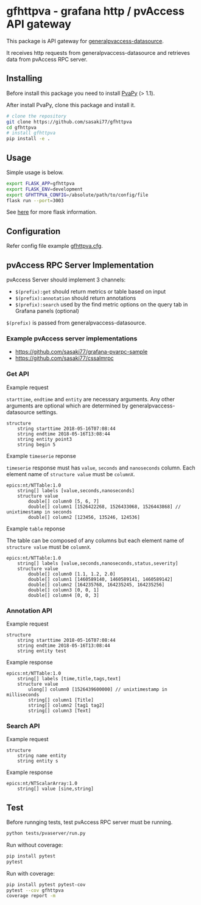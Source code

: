 # gfhttpva - grafana http / pvAccess API gateway

This package is API gateway for [generalpvaccess-datasource](https://github.com/sasaki77/generalpvaccess-datasource).

It receives http requests from generalpvaccess-datasource and retrieves data from pvAccess RPC server.

## Installing

Before install this package you need to install [PvaPy](https://github.com/epics-base/pvaPy) (> 1.1).

After install PvaPy, clone this package and install it.

```bash
# clone the repository
git clone https://github.com/sasaki77/gfhttpva
cd gfhttpva
# install gfhttpva
pip install -e .
```

## Usage

Simple usage is below.
```bash
export FLASK_APP=gfhttpva
export FLASK_ENV=development
export GFHTTPVA_CONFIG=/absolute/path/to/config/file
flask run --port=3003
```

See [here](http://flask.pocoo.org/) for more flask information.

## Configuration

Refer config file example [gfhttpva.cfg](gfhttpva.cfg).

## pvAccess RPC Server Implementation

pvAccess Server should implement 3 channels:

- `$(prefix):get` should return metrics or table based on input
- `$(prefix):annotation` should return annotations
- `$(prefix):search` used by the find metric options on the query tab in Grafana panels (optional)

`$(prefix)` is passed from generalpvaccess-datasource.

### Example pvAccess server implementations

- https://github.com/sasaki77/grafana-pvarpc-sample
- https://github.com/sasaki77/cssalmrpc

### Get API

Example request

`starttime`, `endtime` and `entity` are necessary arguments. Any other arguments are optional which are determined by generalpvaccess-datasource settings.
```
structure 
    string starttime 2018-05-16T07:08:44
    string endtime 2018-05-16T13:08:44
    string entity point3
    string begin 5
```

Example `timeserie` reponse

`timeserie` response must has `value`, `seconds` and `nanoseconds` column. Each element name of `structure value` must be `columnX`.
```
epics:nt/NTTable:1.0 
    string[] labels [value,seconds,nanoseconds]
    structure value
        double[] column0 [5, 6, 7]
        double[] column1 [1526422268, 1526433068, 1526443868] // unixtimestamp in seconds
        double[] column2 [123456, 135246, 124536]
```

Example `table` reponse

The table can be composed of any columns but each element name of `structure value` must be `columnX`.
```
epics:nt/NTTable:1.0 
    string[] labels [value,seconds,nanoseconds,status,severity]
    structure value
        double[] column0 [1.1, 1.2, 2.0]
        double[] column1 [1460589140, 1460589141, 1460589142]
        double[] column2 [164235768, 164235245, 164235256]
        double[] column3 [0, 0, 1]
        double[] column4 [0, 0, 3]
```

### Annotation API

Example request
```
structure 
    string starttime 2018-05-16T07:08:44
    string endtime 2018-05-16T13:08:44
    string entity test
```

Example response
```
epics:nt/NTTable:1.0
    string[] labels [time,title,tags,text]
    structure value
        ulong[] column0 [1526439600000] // unixtimestamp in milliseconds
        string[] column1 [Title]
        string[] column2 [tag1 tag2]
        string[] column3 [Text]
```

### Search API

Example request
```
structure 
    string name entity
    string entity s
```

Example response
```
epics:nt/NTScalarArray:1.0 
    string[] value [sine,string]
```

## Test

Before runnging tests, test pvAccess RPC server must be running.

```bash
python tests/pvaserver/run.py
```

Run without coverage:
```bash
pip install pytest
pytest
```

Run with coverage:
```bash
pip install pytest pytest-cov
pytest --cov gfhttpva
coverage report -m
```
